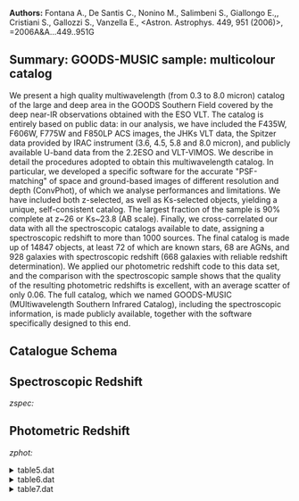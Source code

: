 **Authors:** Fontana A., De Santis C., Nonino M., Salimbeni S., Giallongo E.,, Cristiani S., Gallozzi S., Vanzella E., <Astron. Astrophys. 449, 951 (2006)>, =2006A&A...449..951G

## Summary: GOODS-MUSIC sample: multicolour catalog 

We present a high quality multiwavelength (from 0.3 to 8.0 micron) catalog of the large and deep area in the GOODS Southern Field covered by the deep near-IR observations obtained with the ESO VLT. The catalog is entirely based on public data: in our analysis, we have included the F435W, F606W, F775W and F850LP ACS images, the JHKs VLT data, the Spitzer data provided by IRAC instrument (3.6, 4.5, 5.8 and 8.0 micron), and publicly available U-band data from the 2.2ESO and VLT-VIMOS. We describe in detail the procedures adopted to obtain this multiwavelength catalog. In particular, we developed a specific software for the accurate "PSF-matching" of space and ground-based images of different resolution and depth (ConvPhot), of which we analyse performances and limitations. We have included both z-selected, as well as Ks-selected objects, yielding a unique, self-consistent catalog. The largest fraction of the sample is 90% complete at z~26 or Ks~23.8 (AB scale). Finally, we cross-correlated our data with all the spectroscopic catalogs available to date, assigning a spectroscopic redshift to more than 1000 sources. The final catalog is made up of 14847 objects, at least 72 of which are known stars, 68 are AGNs, and 928 galaxies with spectroscopic redshift (668 galaxies with reliable redshift determination). We applied our photometric redshift code to this data set, and the comparison with the spectroscopic sample shows that the quality of the resulting photometric redshifts is excellent, with an average scatter of only 0.06. The full catalog, which we named GOODS-MUSIC (MUltiwavelength Southern Infrared Catalog), including the spectroscopic information, is made publicly available, together with the software specifically designed to this end.

## Catalogue Schema


## Spectroscopic Redshift 
 
*zspec:*  
 

## Photometric Redshift 
 
*zphot:*  
 
<details>
<summary>table5.dat</summary>

| Bytes   | Format   | Units     | Label       | Explanations                                                  |
|:--------|:---------|:----------|:------------|:--------------------------------------------------------------|
| 1- 5    | I5       | ---       | Seq         | Identification number                                         |
| 7- 15   | F9.6     | deg       | RAdeg       | Right ascension, in decimal degrees (J2000)                   |
| 17- 26  | F10.6    | deg       | DEdeg       | Declination, in decimal degrees (J2000)                       |
| 28- 33  | F6.3     | ---       | zspec       | ?=-1.0 Spectroscopic Redshift                                 |
| 35- 43  | A9       | ---       | SpClass     | Spectroscopic class (1)                                       |
| 45- 54  | A10      | ---       | r_SpClass   | Spectroscopic Catalog (2)                                     |
| 56- 57  | I2       | ---       | q_zspec     | ?=99 Quality of Spectroscopic Redshift (3)                    |
| 59- 64  | F6.3     | ---       | zphot       | ?=-1.0 Photometric redshift                                   |
| 66      | I1       | ---       | POS         | Position flag (4)                                             |
| 68      | I1       | ---       | star        | Star flag (5)                                                 |
| 70      | I1       | ---       | AGN         | AGN flag (6)                                                  |
| 72- 77  | F6.3     | ---       | zlim        | z band magnitude limit (7)                                    |
| 79- 84  | F6.3     | mag       | kslim       | Ks band magnitude limit (8)                                   |
| 86- 90  | F5.3     | ---       | S/G         | Star-galaxy classifier of SExtractor                          |
| 0       | for      | galaxy,   | 1           | for star)                                                     |
| 0       | =        | Vanzella  | et          | al., 2005, Cat. <J/A+A/434/53>                                |
| 20      | =        | Mignoli   | et          | al., 2005, Cat. <J/A+A/437/883>                               |
| 17      | =        | Wolf      | et          | al., 2004A&A...421..913W, Cat. <II/253>                       |
| 0       | =        | very      | good        | 1 = good                                                      |
| 2       | =        | uncertain | 3           | = bad quality                                                 |
| 99      | =        | not       | available   | Note (4): Position flag  as follows:                          |
| 1       | =        | inside    | GOODS-MUSIC | area                                                          |
| 0       | =        | outside   | GOODS-MUSIC | area                                                          |
| 1       | =        | probable  | star        | 0 = no star (A galaxy should have star flag=0 and AGN flag=0) |
| 1       | =        | probable  | AGN         | 0 = no AGN (A galaxy should have star flag=0 and AGN flag=0)  |

**Note**: Spectroscopic classification as follows:
      GALAXY = galaxy
       EARLY = early-type galaxy
    EMISSION = late-type galaxy
   COMPOSITE = early+late type galaxy
         AGN = Active Galactic Nucleus
        STAR = star
     UNKNOWN = spectrum not available
Note (2): Reference spectroscopic catalog as follows:
   GOODSV1.0 = Vanzella et al., 2005, Cat. <J/A+A/434/53>
         K20 = Mignoli et al., 2005, Cat. <J/A+A/437/883>
    CXO-CDFS = Szokoly et al., 2004, Cat. <J/ApJS/155/271>
        VVDS = Le Fevre et al., 2004A&A...428..1043L
      MASTER = http://www.eso.org/science/goods/spectroscopy/CDFS_Mastercat/
       LCIRS = Doherty et al., 2005MNRAS.361..525D
    COMBO-17 = Wolf et al., 2004A&A...421..913W, Cat. <II/253>
       DADDI = Daddi et al., 2005ApJ...626..680D
         SIC = Cristiani et al., 2000A&A...359..489C
     UNKNOWN = spectrum not available.
Note (3): Quality of spectroscopic redshift as follows:
      0 = very good
      1 = good
      2 = uncertain
      3 = bad quality
     99 = not available
Note (4): Position flag  as follows:
      1 = inside  GOODS-MUSIC area
      0 = outside GOODS-MUSIC area
Note (5): Star flag on the basis of spectroscopy, morphology, 
          and BzK colours as follows:
      1 = probable star
      0 = no star (A galaxy should have star flag=0 and AGN flag=0)
Note (6): AGN flag, based only on spectroscopy, as follows:
      1 = probable AGN
      0 = no AGN (A galaxy should have star flag=0 and AGN flag=0)
Note (7): Magnitude limit in the z band in 1arcsec^2^ and at S/N=1.
Note (8): Magnitude limit in the Ks band in 1arcsec^2^ and at S/N=1.

</details>

<details>
<summary>table6.dat</summary>

| Bytes   | Format   | Units   | Label     | Explanations                                     |
|:--------|:---------|:--------|:----------|:-------------------------------------------------|
| 1- 5    | I5       | ---     | Seq       | Identification number                            |
| 7       | A1       | ---     | l_U35mag  | Limit flag on U35mag                             |
| 8- 13   | F6.3     | mag     | U35mag    | ?=99.000 U35 magnitude, in AB photometric system |
| 15      | A1       | ---     | l_U38mag  | Limit flag on U38mag                             |
| 16- 21  | F6.3     | mag     | U38mag    | ?=99.000 U38 magnitude, in AB photometric system |
| 23      | A1       | ---     | l_UVIMmag | Limit flag on UVIMmag                            |
| 24- 29  | F6.3     | mag     | UVIMmag   | ?=99.000 U-VIMOS magnitude, in AB                |
| 31      | A1       | ---     | l_Bmag    | Limit flag on Bmag                               |
| 32- 37  | F6.3     | mag     | Bmag      | ?=99.000 B magnitude, in AB photometric system   |
| 39      | A1       | ---     | l_Vmag    | Limit flag on Vmag                               |
| 40- 45  | F6.3     | mag     | Vmag      | ?=99.000 V magnitude, in AB photometric system   |
| 47      | A1       | ---     | l_imag    | Limit flag on imag                               |
| 48- 53  | F6.3     | mag     | imag      | ?=99.000 i magnitude, in AB photometric system   |
| 55      | A1       | ---     | l_zmag    | Limit flag on zmag                               |
| 56- 61  | F6.3     | mag     | zmag      | ?=99.000 z magnitude, in AB photometric system   |
| 63- 68  | F6.3     | mag     | e_U35mag  | ?=99.000 U35 magnitude error                     |
| 70- 75  | F6.3     | mag     | e_U38mag  | ?=99.000 U38 magnitude error                     |
| 77- 82  | F6.3     | mag     | e_UVIMmag | ?=99.000 U-VIMOS magnitude error                 |
| 84- 89  | F6.3     | mag     | e_Bmag    | ?=99.000 B magnitude error                       |
| 91- 96  | F6.3     | mag     | e_Vmag    | ?=99.000 V magnitude error                       |
| 98-103  | F6.3     | mag     | e_imag    | ?=99.000 i magnitude error                       |
| 105-110 | F6.3     | mag     | e_zmag    | ?=99.000 z magnitude error                       |
</details>

<details>
<summary>table7.dat</summary>

| Bytes   | Format   | Units   | Label     | Explanations                                    |
|:--------|:---------|:--------|:----------|:------------------------------------------------|
| 1- 5    | I5       | ---     | Seq       | Identification number                           |
| 7       | A1       | ---     | l_Jmag    | Limit flag on Jmag                              |
| 8- 13   | F6.3     | mag     | Jmag      | ?=99.000 J magnitude, in AB photometric system  |
| 15      | A1       | ---     | l_Hmag    | Limit flag on Hmag                              |
| 16- 21  | F6.3     | mag     | Hmag      | ?=99.000 H magnitude, in AB photometric system  |
| 23      | A1       | ---     | l_Ksmag   | Limit flag on Ksmag                             |
| 24- 29  | F6.3     | mag     | Ksmag     | ?=99.000 Ks magnitude, in AB photometric system |
| 31      | A1       | ---     | l_IR36mag | Limit flag on IR36mag                           |
| 32- 37  | F6.3     | mag     | IR36mag   | ?=99.000 IRAC 3.6{mu}m magnitude,               |
| 39      | A1       | ---     | l_IR45mag | Limit flag on IR45mag                           |
| 40- 45  | F6.3     | mag     | IR45mag   | ?=99.000 IRAC 4.5{mu}m magnitude,               |
| 47      | A1       | ---     | l_IR58mag | Limit flag on IR58mag                           |
| 48- 53  | F6.3     | mag     | IR58mag   | ?=99.000 IRAC 5.8{mu}m magnitude,               |
| 55      | A1       | ---     | l_IR80mag | Limit flag on IR80mag                           |
| 56- 61  | F6.3     | mag     | IR80mag   | ?=99.000 IRAC 8.0{mu}m magnitude,               |
| 63- 68  | F6.3     | mag     | e_Jmag    | ?=99.000 J magnitude error                      |
| 70- 75  | F6.3     | mag     | e_Hmag    | ?=99.000 H magnitude error                      |
| 77- 82  | F6.3     | mag     | e_Ksmag   | ?=99.000 Ks magnitude error                     |
| 84- 89  | F6.3     | mag     | e_IR36mag | ?=99.000 IRAC 3.6 micron magnitude error        |
| 91- 96  | F6.3     | mag     | e_IR45mag | ?=99.000 IRAC 4.5 micron magnitude error        |
| 98-103  | F6.3     | mag     | e_IR58mag | ?=99.000 IRAC 5.8 micron magnitude error        |
| 105-110 | F6.3     | mag     | e_IR80mag | ?=99.000 IRAC 8.0 micron magnitude error        |
</details>
